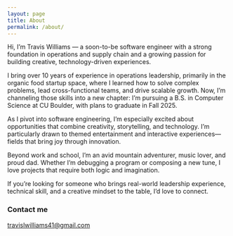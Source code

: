 ```yaml
---
layout: page
title: About
permalink: /about/
---
```


Hi, I’m Travis Williams — a soon-to-be software engineer with a strong foundation in operations and supply chain and a growing passion for building creative, technology-driven experiences.

I bring over 10 years of experience in operations leadership, primarily in the organic food startup space, where I learned how to solve complex problems, lead cross-functional teams, and drive scalable growth. Now, I’m channeling those skills into a new chapter: I’m pursuing a B.S. in Computer Science at CU Boulder, with plans to graduate in Fall 2025.

As I pivot into software engineering, I’m especially excited about opportunities that combine creativity, storytelling, and technology. I’m particularly drawn to themed entertainment and interactive experiences—fields that bring joy through innovation.

Beyond work and school, I’m an avid mountain adventurer, music lover, and proud dad. Whether I’m debugging a program or composing a new tune, I love projects that require both logic and imagination.

If you’re looking for someone who brings real-world leadership experience, technical skill, and a creative mindset to the table, I’d love to connect.

### Contact me

[travislwilliams41@gmail.com](mailto:travislwilliams41@gmail.com)
